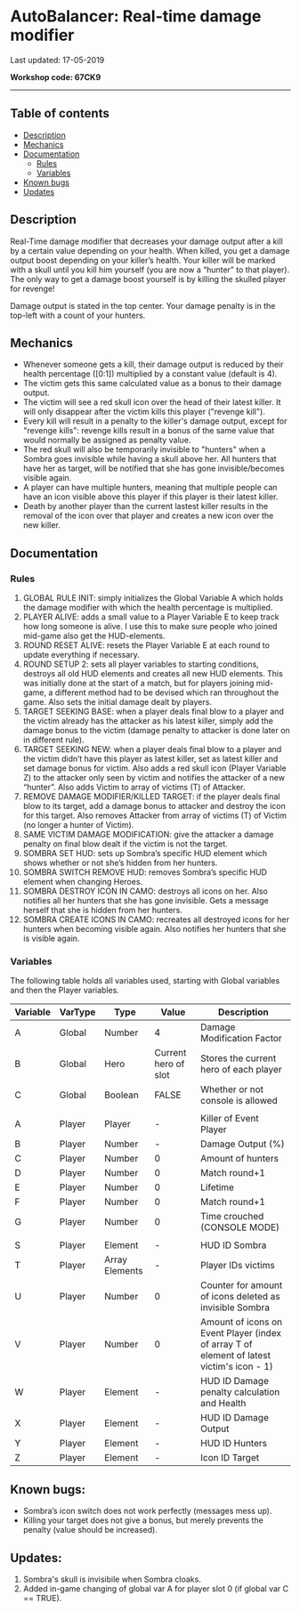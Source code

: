 # AutoBalancer: Real-time damage modifier

Last updated: 17-05-2019

**Workshop code: 67CK9**

---

## Table of contents

* [Description](#description)
* [Mechanics](#mechanics)
* [Documentation](#documentation)
  * [Rules](#rules)
  * [Variables](#variables)
* [Known bugs](#bugs)
* [Updates](#updates)

## Description

Real-Time damage modifier that decreases your damage output after a kill by a certain value depending on your health. When killed, you get a damage output boost depending on your killer’s health.
Your killer will be marked with a skull until you kill him yourself (you are now a “hunter” to that player).
The only way to get a damage boost yourself is by killing the skulled player for revenge!

Damage output is stated in the top center. Your damage penalty is in the top-left with a count of your hunters.

## Mechanics

* Whenever someone gets a kill, their damage output is reduced by their health percentage ([0:1]) multiplied by a constant value (default is 4).
* The victim gets this same calculated value as a bonus to their damage output.
* The victim will see a red skull icon over the head of their latest killer. It will only disappear after the victim kills this player ("revenge kill").
* Every kill will result in a penalty to the killer's damage output, except for "revenge kills": revenge kills result in a bonus of the same value that would normally be assigned as penalty value.
* The red skull will also be temporarily invisible to "hunters" when a Sombra goes invisible while having a skull above her. All hunters that have her as target, will be notified that she has gone invisible/becomes visible again.
* A player can have multiple hunters, meaning that multiple people can have an icon visible above this player if this player is their latest killer.
* Death by another player than the current lastest killer results in the removal of the icon over that player and creates a new icon over the new killer.

## Documentation

### Rules

1. GLOBAL RULE INIT: simply initializes the Global Variable A which holds the damage modifier with which the health percentage is multiplied.
2. PLAYER ALIVE: adds a small value to a Player Variable E to keep track how long someone is alive. I use this to make sure people who joined mid-game also get the HUD-elements.
3. ROUND RESET ALIVE: resets the Player Variable E at each round to update everything if necessary.
4. ROUND SETUP 2: sets all player variables to starting conditions, destroys all old HUD elements and creates all new HUD elements. This was initially done at the start of a match, but for players joining mid-game, a different method had to be devised which ran throughout the game. Also sets the initial damage dealt by players.
5. TARGET SEEKING BASE: when a player deals final blow to a player and the victim already has the attacker as his latest killer, simply add the damage bonus to the victim (damage penalty to attacker is done later on in different rule).
6. TARGET SEEKING NEW: when a player deals final blow to a player and the victim didn’t have this player as latest killer, set as latest killer and set damage bonus for victim. Also adds a red skull icon (Player Variable Z) to the attacker only seen by victim and notifies the attacker of a new “hunter”. Also adds Victim to array of victims (T) of Attacker.
7. REMOVE DAMAGE MODIFIER/KILLED TARGET: if the player deals final blow to its target, add a damage bonus to attacker and destroy the icon for this target. Also removes Attacker from array of victims (T) of Victim (no longer a hunter of Victim).
8. SAME VICTIM DAMAGE MODIFICATION: give the attacker a damage penalty on final blow dealt if the victim is not the target.
9. SOMBRA SET HUD: sets up Sombra’s specific HUD element which shows whether or not she’s hidden from her hunters.
10. SOMBRA SWITCH REMOVE HUD: removes Sombra’s specific HUD element when changing Heroes.
11. SOMBRA DESTROY ICON IN CAMO: destroys all icons on her. Also notifies all her hunters that she has gone invisible. Gets a message herself that she is hidden from her hunters.
12. SOMBRA CREATE ICONS IN CAMO: recreates all destroyed icons for her hunters when becoming visible again. Also notifies her hunters that she is visible again.

### Variables

The following table holds all variables used, starting with Global variables and then the Player variables.

| Variable | VarType | Type           | Value                | Description                                                                               |
|----------|---------|----------------|----------------------|-------------------------------------------------------------------------------------------|
| A        | Global  | Number         | 4                    | Damage Modification Factor                                                                |
| B        | Global  | Hero           | Current hero of slot | Stores the current hero of each player                                                    |
| C        | Global  | Boolean        | FALSE                | Whether or not console is allowed                                                         |
|          |         |                |                      |                                                                                           |
| A        | Player  | Player         | -                    | Killer of Event Player                                                                    |
| B        | Player  | Number         | -                    | Damage Output (%)                                                                         |
| C        | Player  | Number         | 0                    | Amount of hunters                                                                         |
| D        | Player  | Number         | 0                    | Match round+1                                                                             |
| E        | Player  | Number         | 0                    | Lifetime                                                                                  |
| F        | Player  | Number         | 0                    | Match round+1                                                                             |
| G        | Player  | Number         | 0                    | Time crouched (CONSOLE MODE)                                                              |
|          |         |                |                      |                                                                                           |
| S        | Player  | Element        | -                    | HUD ID Sombra                                                                             |
| T        | Player  | Array Elements | -                    | Player IDs victims                                                                        |
| U        | Player  | Number         | 0                    | Counter for amount of icons deleted as invisible Sombra                                   |
| V        | Player  | Number         | 0                    | Amount of icons on Event Player (index of array T of element of latest victim's icon - 1) |
| W        | Player  | Element        | -                    | HUD ID Damage penalty calculation and Health                                              |
| X        | Player  | Element        | -                    | HUD ID Damage Output                                                                      |
| Y        | Player  | Element        | -                    | HUD ID Hunters                                                                            |
| Z        | Player  | Element        | -                    | Icon ID Target                                                                            |

## Known bugs:

* Sombra’s icon switch does not work perfectly (messages mess up).
* Killing your target does not give a bonus, but merely prevents the penalty (value should be increased).

## Updates:

1. Sombra's skull is invisibile when Sombra cloaks.
2. Added in-game changing of global var A for player slot 0 (if global var C == TRUE).
